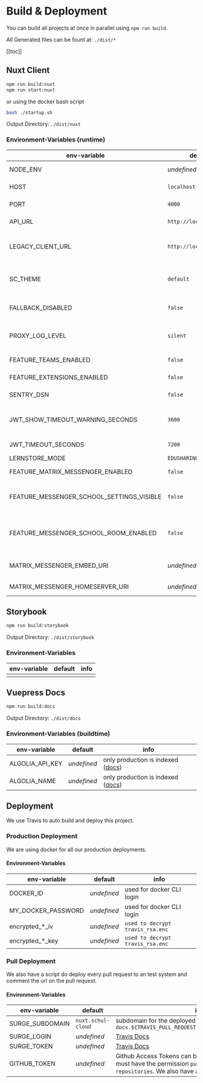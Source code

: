 <!-- markdownlint-disable MD037 -->

# Build & Deployment

You can build all projects at once in parallel using `npm run build`.

All Generated files can be fount at: `./dist/*`

[[toc]]

## Nuxt Client

```bash
npm run build:nuxt
npm run start:nuxt
```

or using the docker bash script

```bash
bash ./startup.sh
```

Output Directory: `./dist/nuxt`

### Environment-Variables (runtime)

| env-variable | default | info |
| --- | --- | --- |
| NODE_ENV | _undefined_ | Possible Values: `development`, `production` |
| HOST | `localhost` | HOST where the project should be served |
| PORT | `4000` | PORT where the project should be served |
| API_URL | `http://localhost:3030` | URL to [schulcloud-server](https://github.com/hpi-schul-cloud/schulcloud-server) |
| LEGACY_CLIENT_URL | `http://localhost:3100` | URL to proxy legacy requests to. Required unless `FALLBACK_DISABLED=true`. |
| SC_THEME | `default` | Each theme has a seperate folder. See [theming](../2-Styles/3-Theming.md) for more details. |
| FALLBACK_DISABLED | `false` | disables the legacy client and serves only vue pages. |
| PROXY_LOG_LEVEL | `silent` | Loglevel of the legacy proxy. Allowed values: `debug`, `info`, `warn`, `error`, `silent` |
| FEATURE_TEAMS_ENABLED | `false` | Enables Teams feature in sidebar |
| FEATURE_EXTENSIONS_ENABLED | `false` | Enables Add-Ons in sidebar. Just for N21! |
| SENTRY_DSN | `false` | If set, errors are reported to sentry. |
| JWT_SHOW_TIMEOUT_WARNING_SECONDS | `3600` | from this remaining time on the autologout warning is displayed to the user |
| JWT_TIMEOUT_SECONDS | `7200` | Time a inactivity user's sessions remains active |
| LERNSTORE_MODE | `EDUSHARING` | Enable edusharing |
| FEATURE_MATRIX_MESSENGER_ENABLED | `false` | If enabled, adds support for matrix messenger |
| FEATURE_MESSENGER_SCHOOL_SETTINGS_VISIBLE | `false` | Only if enabled, school admins can activate the messenger in their school setting. |
| FEATURE_MESSENGER_SCHOOL_ROOM_ENABLED | `false` | If enabled, school admins can choose to create a room for all students and teachers of the school. |
| MATRIX_MESSENGER_EMBED_URI | _undefined_ | Where to find the messenger dependencies. |
| MATRIX_MESSENGER_HOMESERVER_URI | _undefined_ | Where to find the messenger server. |

## Storybook

```bash
npm run build:storybook
```

Output Directory: `./dist/storybook`

### Environment-Variables

| env-variable | default | info |
| ------------ | ------- | ---- |
|              |         |      |

## Vuepress Docs

```bash
npm run build:docs
```

Output Directory: `./dist/docs`

### Environment-Variables (buildtime)

| env-variable | default | info |
| --- | --- | --- |
| ALGOLIA_API_KEY | _undefined_ | only production is indexed ([docs](https://vuepress.vuejs.org/default-theme-config/#algolia-search)) |
| ALGOLIA_NAME | _undefined_ | only production is indexed ([docs](https://vuepress.vuejs.org/default-theme-config/#algolia-search)) |

## Deployment

We use Travis to auto build and deploy this project.

### Production Deployment

We are using docker for all our production deployments.

#### Environment-Variables

| env-variable               | default     | info                             |
| -------------------------- | ----------- | -------------------------------- |
| DOCKER_ID                  | _undefined_ | used for docker CLI login        |
| MY_DOCKER_PASSWORD         | _undefined_ | used for docker CLI login        |
| encrypted_\*_iv            | _undefined_ | `used to decrypt travis_rsa.enc` |
| encrypted_\*_key           | _undefined_ | `used to decrypt travis_rsa.enc` |

### Pull Deployment

We also have a script do deploy every pull request to an test system and comment the url on the pull request.

#### Environment-Variables

| env-variable | default | info |
| --- | --- | --- |
| SURGE_SUBDOMAIN | `nuxt.schul-cloud` | subdomain for the deployed systems `docs.${TRAVIS_PULL_REQUEST}.${SURGE_SUBDOMAIN}.surge.sh` |
| SURGE_LOGIN | _undefined_ | [Travis Docs](https://docs.travis-ci.com/user/deployment/surge/#environment-variables) |
| SURGE_TOKEN | _undefined_ | [Travis Docs](https://docs.travis-ci.com/user/deployment/surge/#environment-variables) |
| GITHUB_TOKEN | _undefined_ | Github Access Tokens can be generated [here](https://github.com/settings/tokens). The Token must have the permission `public_repo - Access public repositories`. We also have a [Bot Account](https://github.com/hpi-schul-cloud-bot) for that purpose. |
